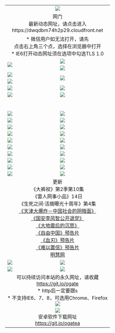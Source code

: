 ﻿<table>
  <tr></tr>
  <tr><td colspan=2 align=center><img src="https://cloud.githubusercontent.com/assets/11880933/13434984/f430fae2-e012-11e5-814f-c2df1e82b247.jpg" /></td></tr>
  <tr><td colspan=2 align=center>网门<br>最新动态网址，请点击进入
<br>https://dwqdbm74h2p29.cloudfront.net
    </td>
  </tr>
  <tr>
    <td colspan=2 align=center>* 微信用户如无法打开，请先<br>点击右上角三个点，选择在浏览器中打开
    <br>* IE6打开动态网址须在选项中勾选TLS 1.0</td>
  </tr>
  <tr>
    <td rowspan=2><a href="https://dwqdbm74h2p29.cloudfront.net/ogUP.aspx?name=11DKC.mp4&list=11DKC" target="_blank"><img src="https://dwqdbm74h2p29.cloudfront.net/Up/11DKC1.jpg" /></a></td> 
    <td><div><a href="https://dwqdbm74h2p29.cloudfront.net/ogUP.aspx?name=LRWS.mp4&list=LRWS" target="_blank"><img src="https://dwqdbm74h2p29.cloudfront.net/Up/LRWS.jpg" /></a></td>
   </tr>
  <tr>
    <td><a href="https://dwqdbm74h2p29.cloudfront.net/ogNiceVedio.aspx" target="_blank"><img src="https://dwqdbm74h2p29.cloudfront.net/Up/11TGKDY.jpg" /></a></td>
  </tr>
  <tr>
    <td><a href="https://dwqdbm74h2p29.cloudfront.net/ogUP.aspx?name=JQR.mp4&count=2" target="_blank"><img src="https://dwqdbm74h2p29.cloudfront.net/Up/JQR.jpg" /></a></td>   
    <td rowspan=2><a href="https://dwqdbm74h2p29.cloudfront.net/ogUP.aspx?name=JP.mp4&count=9" target="_blank"><img src="https://dwqdbm74h2p29.cloudfront.net/Up/JP.jpg" /></td>
  </tr>
  <tr>
    <td><a href="https://dwqdbm74h2p29.cloudfront.net/ogUP.aspx?name=WH.mp4" target="_blank"><img src="https://dwqdbm74h2p29.cloudfront.net/Up/WH.jpg" /></a></td>
  </tr>
  <tr>
    <td><a href="https://dwqdbm74h2p29.cloudfront.net/ogUP.aspx?name=SSZJ.mp4&list=SSZJ" target="_blank"><img src="https://dwqdbm74h2p29.cloudfront.net/Up/SSZJ.jpg" /></a></td>
    <td><a href="https://dwqdbm74h2p29.cloudfront.net/ogUP.aspx?name=1XQK.mp4&count=13" target="_blank"><img src="https://dwqdbm74h2p29.cloudfront.net/Up/1XQK.jpg" /></a</td>
  </tr>
  <tr>
    <td><a href="https://dwqdbm74h2p29.cloudfront.net/ogUP.aspx?name=ZY.mp4&count=2015:16" target="_blank"><img src="https://dwqdbm74h2p29.cloudfront.net/Up/ZY.jpg" /></a</td>
    <td><a href="https://dwqdbm74h2p29.cloudfront.net/ogUP.aspx?name=XTFY.mp4&count=B:2,A:24" target="_blank"><img src="https://dwqdbm74h2p29.cloudfront.net/Up/XTFY.jpg" /></a></td>
  </tr>
  <!--tr>
    <td><a href="https://dwqdbm74h2p29.cloudfront.net/ogUP.aspx?name=1LYF.mp4&count=2" target="_blank"><img src="https://cloud.githubusercontent.com/assets/11880933/13720279/6f16eb48-e83f-11e5-9556-90e9d1e24d09.jpg" /></a></td>
    <td><a href="https://dwqdbm74h2p29.cloudfront.net/ogUP.aspx?name=1ZGC.mp4&count=6" target="_blank"><img src="https://cloud.githubusercontent.com/assets/11880933/13720281/7e0c9044-e83f-11e5-915d-d63d593fef21.jpg" /></a></td>
  </tr>
  <tr>
    <td><a href="https://dwqdbm74h2p29.cloudfront.net/ogUP.aspx?name=1ZKM.mp4&count=3&current=3" target="_blank"><img src="https://cloud.githubusercontent.com/assets/11880933/13720283/858f1954-e83f-11e5-800b-94708d4ce09e.jpg" /></a></td>  
    <td><a href="https://dwqdbm74h2p29.cloudfront.net/ogUP.aspx?name=1WWY.mp4&count=6&current=6" target="_blank"><img src="https://cloud.githubusercontent.com/assets/11880933/13720286/8fb0ffa6-e83f-11e5-8873-bfd1abd9ad97.jpg" /></a></td>
  </tr>
  <tr>
    <td><a href="https://dwqdbm74h2p29.cloudfront.net/ogUP.aspx?name=10JGY.mp4&count=3" target="_blank"><img src="https://cloud.githubusercontent.com/assets/11880933/13720287/99e41986-e83f-11e5-9be2-70cc7ff44cf6.jpg" /></a></td>
    <td><a href="https://dwqdbm74h2p29.cloudfront.net/ogUP.aspx?name=10CYS.mp4&count=2" target="_blank"><img src="https://cloud.githubusercontent.com/assets/11880933/13720292/a531a128-e83f-11e5-88ec-42f8d394e971.jpg" /></a></td>
  </tr-->
  <tr height="40">
  </tr>
  <tr>
    <td><a href="https://dwqdbm74h2p29.cloudfront.net/ogUP.aspx?name=4SQQ.mp4&list=4SQQ" target="_blank"><img src="https://dwqdbm74h2p29.cloudfront.net/Up/4SQQ0.jpg"/></a></td>
    <td><a href="https://dwqdbm74h2p29.cloudfront.net/ogUP.aspx?name=4SHQ.mp4&list=4SHQ" target="_blank"><img src="https://dwqdbm74h2p29.cloudfront.net/Up/4SHQ0.jpg"/></a></td>
  </tr>
  <tr>
    <td><a href="https://dwqdbm74h2p29.cloudfront.net/ogUP.aspx?name=4SZG.mp4&list=4SZG" target="_blank"><img src="https://dwqdbm74h2p29.cloudfront.net/Up/4SZG0.jpg"/></a></td>
    <td><a href="https://dwqdbm74h2p29.cloudfront.net/ogUP.aspx?name=4SDJ.mp4&list=4SDJ" target="_blank"><img src="https://dwqdbm74h2p29.cloudfront.net/Up/4SDJ0.jpg"/></a></td>
  </tr>
  <tr>
    <td><a href="https://dwqdbm74h2p29.cloudfront.net/ogUP.aspx?name=4SGX.mp4&list=4SGX" target="_blank"><img src="https://dwqdbm74h2p29.cloudfront.net/Up/4SGX0.jpg"/></a></td>
    <td><a href="https://dwqdbm74h2p29.cloudfront.net/ogUP.aspx?name=4SHD.mp4&list=4SHD" target="_blank"><img src="https://dwqdbm74h2p29.cloudfront.net/Up/4SHD0.jpg"/></a></td>
  </tr>
  <tr>
    <td><a href="https://dwqdbm74h2p29.cloudfront.net/ogUP.aspx?name=4CTX.mp4&list=4CTX" target="_blank"><img src="https://dwqdbm74h2p29.cloudfront.net/Up/4CTX0.jpg"/></a></td>
    <td><a href="https://dwqdbm74h2p29.cloudfront.net/ogUP.aspx?name=4CWZ.mp4&list=4CWZ" target="_blank"><img src="https://dwqdbm74h2p29.cloudfront.net/Up/4CWZ0.jpg"/></a></td>
  </tr>
  <tr>
    <td><a href="https://dwqdbm74h2p29.cloudfront.net/onUP.aspx?name=https://d1qhweuvr3wm0g.cloudfront.net/" target="_blank"><img src="https://dwqdbm74h2p29.cloudfront.net/Up/0DTW.jpg"/></a></td>
    <td><a href="https://dwqdbm74h2p29.cloudfront.net/onUP.aspx?name=https://d240ns8up8earz.cloudfront.net/acenter/" target="_blank"><img src="https://dwqdbm74h2p29.cloudfront.net/Up/0TDW.jpg" /></a></td>
  </tr>
  <tr>
    <td><a href="https://dwqdbm74h2p29.cloudfront.net/onUP.aspx?name=https://d4508d6vomz2p.cloudfront.net/gb/nsc413.htm" target="_blank"><img src="https://dwqdbm74h2p29.cloudfront.net/Up/0DJY.jpg" /></a></td>
    <td><a href="https://dwqdbm74h2p29.cloudfront.net/onUP.aspx?name=https://d3bxwq7vzudb5l.cloudfront.net/xtr/gb/prog204.html" target="_blank"><img src="https://dwqdbm74h2p29.cloudfront.net/Up/0XTR.jpg" /></a></td>
  </tr>
  <tr>
    <td><a href="https://dwqdbm74h2p29.cloudfront.net/onUP.aspx?name=https://d3aj00iefsmfgc.cloudfront.net/" target="_blank"><img src="https://dwqdbm74h2p29.cloudfront.net/Up/0MHW.jpg" /></a></td>
    <td><a href="https://dwqdbm74h2p29.cloudfront.net/onUP.aspx?name=https://d1sbg9daat0zu5.cloudfront.net/" target="_blank"><img src="https://dwqdbm74h2p29.cloudfront.net/Up/0ZJW.jpg" /></a></td>
  </tr>
  <tr>
    <td><a href="https://dwqdbm74h2p29.cloudfront.net/ogUP.aspx?name=0FG.zip" target="_blank"><img src="https://dwqdbm74h2p29.cloudfront.net/Up/0FG.jpg" /></a></td>
    <td><a href="https://dwqdbm74h2p29.cloudfront.net/ogUP.aspx?name=0FGA.apk" target="_blank"><img src="https://dwqdbm74h2p29.cloudfront.net/Up/0FGA.jpg" /></a></td>
  </tr>
  <tr>
    <td><a href="https://dwqdbm74h2p29.cloudfront.net/ogUP.aspx?name=0U.zip" target="_blank"><img src="https://dwqdbm74h2p29.cloudfront.net/Up/0U.jpg" /></a></td>
    <td><a href="https://dwqdbm74h2p29.cloudfront.net/ogUP.aspx?name=0UA.apk" target="_blank"><img src="https://dwqdbm74h2p29.cloudfront.net/Up/0UA.jpg" /></a></td>
  </tr>
  <tr>
    <td><a href="https://dwqdbm74h2p29.cloudfront.net/ogUP.aspx?name=0iPPOTV.zip" target="_blank"><img src="https://dwqdbm74h2p29.cloudfront.net/Up/0iPPOTV.jpg" /></a></td>
    <td><a href="https://dwqdbm74h2p29.cloudfront.net/ogUP.aspx?name=0iNTD.apk" target="_blank"><img src="https://dwqdbm74h2p29.cloudfront.net/Up/0iNTD.jpg" /></a></td>
  </tr>
  <tr>
    <td colspan=2 align=center>更新<br>
      《大裤衩》第2季第10集<br>
      《雷人网事小品》14日<br>
      《生死之间·活摘曝光十周年》第4集</a><br>
      <a href="https://dwqdbm74h2p29.cloudfront.net/ogUP.aspx?name=4TJDBZ.mp4" target="_blank">《天津大爆炸－中国社会的阴暗面》</a><br>
      <a href="https://dwqdbm74h2p29.cloudfront.net/ogUP.aspx?name=4LFZ.mp4" target="_blank">《国安李凤智公开退党》</a><br>
      <a href="https://dwqdbm74h2p29.cloudfront.net/ogUP.aspx?name=4DDZHDCS.mp4" target="_blank">《大地震后的沉思》</a><br>
      <a href="https://dwqdbm74h2p29.cloudfront.net/ogUP.aspx?name=11ZYZG0.mp4" target="_blank">《自由中国》预告片</a><br>
      <a href="https://dwqdbm74h2p29.cloudfront.net/ogUP.aspx?name=11XR.mp4" target="_blank">《血刃》预告片</a><br>
      <a href="https://dwqdbm74h2p29.cloudfront.net/ogUP.aspx?name=11NYZX.mp4&count=2" target="_blank">《难以置信》预告片</a><br>
      <a href="https://dwqdbm74h2p29.cloudfront.net/onUP.aspx?name=https://www.minghui.org/" target="_blank">明慧网</a></td>
    </td>
  </tr>
  <tr>
    <td><a href="https://dwqdbm74h2p29.cloudfront.net/ogNice.aspx" target="_blank"><img src="https://cloud.githubusercontent.com/assets/11880933/13720378/f84bb392-e841-11e5-8739-815049dd6ff8.jpg" /></a></td>
    <td><a href="https://dwqdbm74h2p29.cloudfront.net/onCO.aspx?ob=600%E4%BA%8B%E7%89%A9&op=%E5%A2%9E%E5%88%A0%E6%94%B9&args=WH1~%23%E7%B1%BB%E5%9E%8B6%E6%96%B0%E9%97%BB%7c%23%E7%B1%BB%E5%9E%8B6%E8%AF%84%E8%AE%BA&mode=" target="_blank"><img src="https://cloud.githubusercontent.com/assets/11880933/13720380/04d76a16-e842-11e5-8833-e627daa88802.jpg" /></a></td> 
  </tr>
  <tr>
    <td><a href="https://dwqdbm74h2p29.cloudfront.net/ogDY.aspx" target="_blank"><img src="https://cloud.githubusercontent.com/assets/11880933/13720384/11817090-e842-11e5-9571-7dc2f1af9f42.jpg" /></a></td>
    <td><a href="https://dwqdbm74h2p29.cloudfront.net/ogST.aspx" target="_blank"><img src="https://cloud.githubusercontent.com/assets/11880933/13720385/1467ea3c-e842-11e5-86df-c96c9a556aaf.jpg" /></a></td> 
  </tr>
  <!--tr>
    <td colspan=2 align=center>
      <微信可扫描以下临时二维码<br/>https://bit.ly/1mBQHW8<br/><a href="https://dwqdbm74h2p29.cloudfront.net/Up/0WMGDL3.png" target="_blank"><img src="https://dwqdbm74h2p29.cloudfront.net/Up/0WMGD3.png"/></a>
  </tr-->
  <tr>
    <td colspan=2 align=center>可以持续访问本站的永久网址，请收藏<br/><a href="https://git.io/ogate" target="_blank">https://git.io/ogate</a><br/>* http后一定要跟s<br/>* 不支持IE6、7、8，可选用Chrome、Firefox<br/><a href="https://dwqdbm74h2p29.cloudfront.net/Up/0WMGDL2.png" target="_blank"><img src="https://dwqdbm74h2p29.cloudfront.net/Up/0WMGD2.png"/></a></td>
  </tr>
  <tr>
    <td colspan=2 align=center><a href="https://dwqdbm74h2p29.cloudfront.net/ogUP.aspx?name=0oGate.apk" target="_blank"><img src="https://cloud.githubusercontent.com/assets/11880933/13720399/75e143ee-e842-11e5-9f0a-1421f423c80f.jpg" /></a><br>安卓软件下载网址<br><a href="https://git.io/ogatea">https://git.io/ogatea</a></td>
  </tr>
  <!--tr>
    <td colspan=2 align=center>可能失效的动态网址
    </td>
  </tr-->
</table>
